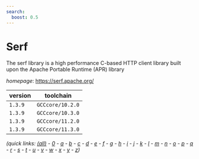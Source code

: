 ```yaml
---
search:
  boost: 0.5
---
```

# Serf

The serf library is a high performance C-based HTTP client library  built upon the Apache Portable Runtime (APR) library

*homepage*: <https://serf.apache.org/>

version | toolchain
--------|----------
``1.3.9`` | ``GCCcore/10.2.0``
``1.3.9`` | ``GCCcore/10.3.0``
``1.3.9`` | ``GCCcore/11.2.0``
``1.3.9`` | ``GCCcore/11.3.0``


*(quick links: [(all)](../index.md) - [0](../0/index.md) - [a](../a/index.md) - [b](../b/index.md) - [c](../c/index.md) - [d](../d/index.md) - [e](../e/index.md) - [f](../f/index.md) - [g](../g/index.md) - [h](../h/index.md) - [i](../i/index.md) - [j](../j/index.md) - [k](../k/index.md) - [l](../l/index.md) - [m](../m/index.md) - [n](../n/index.md) - [o](../o/index.md) - [p](../p/index.md) - [q](../q/index.md) - [r](../r/index.md) - [s](../s/index.md) - [t](../t/index.md) - [u](../u/index.md) - [v](../v/index.md) - [w](../w/index.md) - [x](../x/index.md) - [y](../y/index.md) - [z](../z/index.md))*

